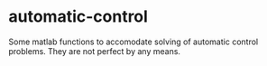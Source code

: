 # automatic-control
Some matlab functions to accomodate solving of automatic control problems. They are not perfect by any means.
